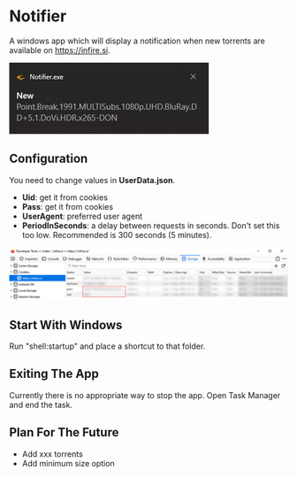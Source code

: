 # Notifier
A windows app which will display a notification when new torrents are available on https://infire.si.

![Notifier screenshot](https://github.com/Doctorslo/InFire-Notifier/blob/master/Images/NotifierExample.png?raw=true)

## Configuration
You need to change values in **UserData.json**.

- **Uid**: get it from cookies
- **Pass**: get it from cookies
- **UserAgent**: preferred user agent
- **PeriodInSeconds**: a delay between requests in seconds. Don't set this too low. Recommended is 300 seconds (5 minutes).

![Notifier screenshot](https://github.com/Doctorslo/InFire-Notifier/blob/master/Images/DevToolsInfo.png?raw=true)

## Start With Windows
Run "shell:startup" and place a shortcut to that folder.

## Exiting The App
Currently there is no appropriate way to stop the app. Open Task Manager and end the task.

## Plan For The Future
- Add xxx torrents
- Add minimum size option
